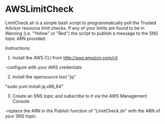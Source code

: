 # AWSLimitCheck
LimitCheck.sh is a simple bash script to programmatically poll the Trusted Advisor resource limit checks. If any of your limits are found to be in Warning (i.e. "Yellow" or "Red") the script to publish a message to the SNS topic ARN provided.


Instructions:

1) Install the AWS CLI from http://aws.amazon.com/cli

-configure with your AWS credentials

2) Install the opensource tool "jq"

"sudo yum install jq.x86_64"

3) Create an SNS topic and subscribe to it via the AWS Management Console

-replace the ARN in the Publish function of "LimitCheck.sh" with the ARN of your SNS topic.


